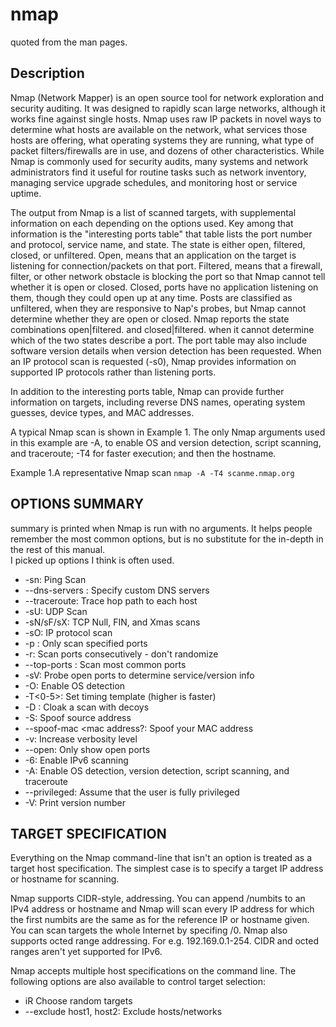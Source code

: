 # nmap
quoted from the man pages.
## Description
Nmap (Network Mapper) is an open source tool for network exploration and security auditing. It was designed to rapidly scan large networks, although it works fine against single hosts. Nmap uses raw IP packets in novel ways to determine what hosts are available on the network, what services those hosts are offering, what operating systems they are running, what type of packet filters/firewalls are in use, and dozens of other characteristics. While Nmap is commonly used for security audits, many systems and network administrators find it useful for routine tasks such as network inventory, managing service upgrade schedules, and monitoring host or service uptime.

The output from Nmap is a list of scanned targets, with supplemental information on each depending on the options used. Key among that information is the "interesting ports table" that table lists the port number and protocol, service name, and state. The state is either open, filtered, closed, or unfiltered. Open, means that an application on the target is listening for connection/packets on that port. Filtered, means that a firewall, filter, or other network obstacle is blocking the port so that Nmap cannot tell whether it is open or closed. Closed, ports have no application listening on them, though they could open up at any time. Posts are classified as unfiltered, when they are responsive to Nap's probes, but Nmap cannot determine whether they are open or closed. Nmap reports the state combinations open|filtered. and closed|filtered. when it cannot determine which of the two states describe a port. The port table may also include software version details when version detection has been requested. When an IP protocol scan is requested (-s0), Nmap provides information on supported IP protocols rather than listening ports.

In addition to the interesting ports table, Nmap can provide further information on targets, including reverse DNS names, operating system guesses, device types, and MAC addresses.

A typical Nmap scan is shown in Example 1. The only Nmap arguments used in this example are -A, to enable OS and version detection, script scanning, and traceroute; -T4 for faster execution; and then the hostname.

Example 1.A representative Nmap scan
`nmap -A -T4 scanme.nmap.org`

## OPTIONS SUMMARY
summary is printed when Nmap is run with no arguments. It helps people remember the most common options, but is no substitute for the in-depth in the rest of this manual.  
I picked up options I think is often used.

- -sn: Ping Scan
- --dns-servers <server>: Specify custom DNS servers
- --traceroute: Trace hop path to each host
- -sU: UDP Scan
- -sN/sF/sX: TCP Null, FIN, and Xmas scans
- -sO: IP protocol scan
- -p <port ranges>: Only scan specified ports
- -r: Scan ports consecutively - don't randomize
- --top-ports <number>: Scan <number> most common ports
- -sV: Probe open ports to determine service/version info
- -O: Enable OS detection
- -T<0-5>: Set timing template (higher is faster)
- -D <decoy1>: Cloak a scan with decoys
- -S: Spoof source address
- --spoof-mac <mac address?: Spoof your MAC address
- -v: Increase verbosity level
- --open: Only show open ports
- -6: Enable IPv6 scanning
- -A: Enable OS detection, version detection, script scanning, and traceroute
- --privileged: Assume that the user is fully privileged
- -V: Print version number

## TARGET SPECIFICATION
Everything on the Nmap command-line that isn't an option is treated as a target host specification. The simplest case is to specify a target IP address or hostname for scanning.

Nmap supports CIDR-style, addressing. You can append /numbits to an IPv4 address or hostname and Nmap will scan every IP address for which the first numbits are the same as for the reference IP or hostname given. You can scan targets the whole Internet by specifing /0. 
Nmap also supports octed range addressing. For e.g. 192.169.0.1-254. CIDR and octed ranges aren't yet supported for IPv6.

Nmap accepts multiple host specifications on the command line. The following options are also available to control target selection:
- iR Choose random targets
- --exclude host1, host2: Exclude hosts/networks


<!--stackedit_data:
eyJoaXN0b3J5IjpbMTA3ODYwMzk5MCwxMjc5MTU1MTc3LC0yMz
M3Njg3NTEsLTE3MTgwNzQwMTksLTgyNDA4NDU4NiwxNzM2NDY5
OTg2LC0xMjQ5NzQ3ODI3LDQ2NzY2Mzc2NiwtMTM3NzU1ODIyOC
wxNzkzNjE4NDQ4LC0yMDg4NzQ2NjEyXX0=
-->